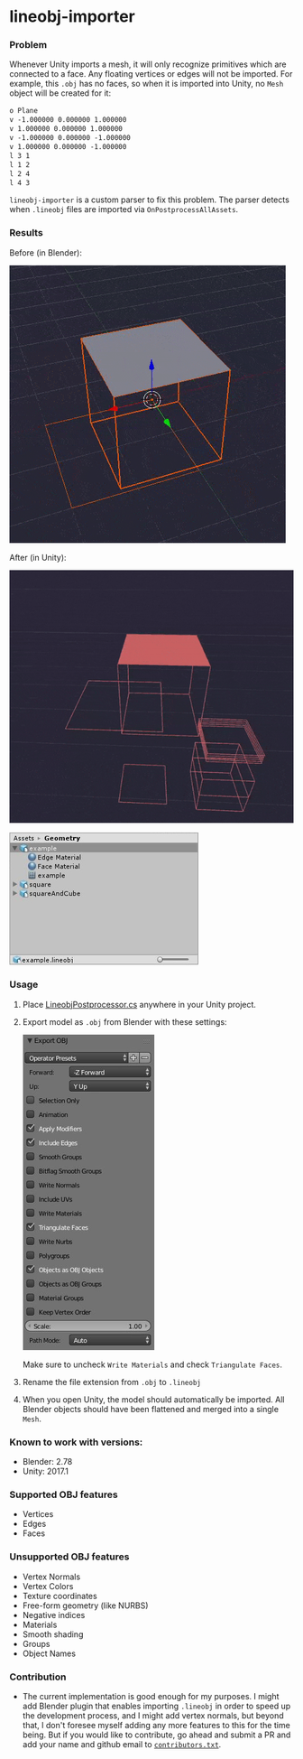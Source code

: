 # lineobj-importer
### Problem
Whenever Unity imports a mesh, it will only recognize primitives which are connected to a face. Any floating vertices or edges will not be imported. For example, this `.obj` has no faces, so when it is imported into Unity, no `Mesh` object will be created for it:
```
o Plane
v -1.000000 0.000000 1.000000
v 1.000000 0.000000 1.000000
v -1.000000 0.000000 -1.000000
v 1.000000 0.000000 -1.000000
l 3 1
l 1 2
l 2 4
l 4 3
```
`lineobj-importer` is a custom parser to fix this problem. The parser detects when `.lineobj` files are imported via `OnPostprocessAllAssets`.

### Results
Before (in Blender):

![Before](/examples/readme/before.gif?raw=true "Before")

After (in Unity):

![Final](/examples/readme/final.gif?raw=true "Final")

![Prefab](/examples/readme/final-prefab.jpg?raw=true "Prefab")

### Usage
1. Place [LineobjPostprocessor.cs](examples/basic-usage/Assets/LineobjPostprocessor.cs) anywhere in your Unity project.
2. Export model as `.obj` from Blender with these settings:

    ![Blender export settings](/examples/readme/blender-export-settings.jpg?raw=true "Blender export settings")

    Make sure to uncheck `Write Materials` and check `Triangulate Faces`.

3. Rename the file extension from `.obj` to `.lineobj`

4. When you open Unity, the model should automatically be imported. All Blender objects should have been flattened and merged into a single `Mesh`.

### Known to work with versions:
* Blender: 2.78
* Unity: 2017.1

### Supported OBJ features
* Vertices
* Edges
* Faces

### Unsupported OBJ features
* Vertex Normals
* Vertex Colors
* Texture coordinates
* Free-form geometry (like NURBS)
* Negative indices
* Materials
* Smooth shading
* Groups
* Object Names

### Contribution
* The current implementation is good enough for my purposes. I might add Blender plugin that enables importing `.lineobj` in order to speed up the development process, and I might add vertex normals, but beyond that, I don't foresee myself adding any more features to this for the time being. But if you would like to contribute, go ahead and submit a PR and add your name and github email to [`contributors.txt`](contributors.txt).
